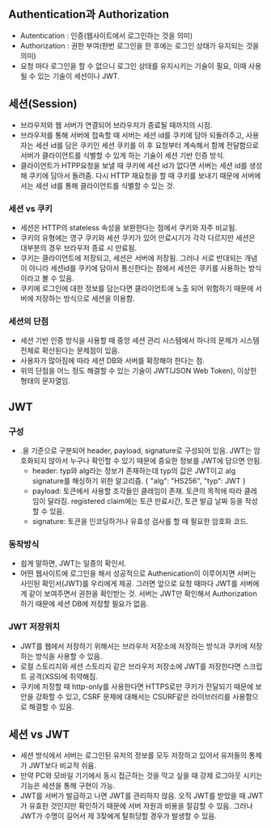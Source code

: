 ## Authentication과 Authorization
- Autentication : 인증(웹사이트에서 로그인하는 것을 의미)
- Authorization : 권한 부여(한번 로그인을 한 후에는 로그인 상태가 유지되는 것을 의미)
- 요청 마다 로그인을 할 수 없으니 로그인 상태를 유지시키는 기술이 필요, 이때 사용될 수 있는 기술이 세션이나 JWT.


## 세션(Session)
- 브라우저와 웹 서버가 연결되어 브라우저가 종료될 때까지의 시점.
- 브라우저를 통해 서버에 접속할 때 서버는 세션 id를 쿠키에 담아 되돌려주고, 사용자는 세션 id를 담은 쿠키인 세션 쿠키를 이 후 요청부터 계속해서 함께 전달함으로 서버가 클라이언트를 식별할 수 있게 하는 기술이 세션 기반 인증 방식.
- 클라이언트가 HTPP요청을 보낼 때 쿠키에 세션 id가 없다면 서버는 세션 id를 생성 해 쿠키에 담아서 돌려줌. 다시 HTTP 재요청을 할 때 쿠키를 보내기 때문에 서버에서는 세션 id를 통해 클라이언트를 식별할 수 있는 것.

### 세션 vs 쿠키
  - 세션은 HTTP의 stateless 속성을 보완한다는 점에서 쿠키와 자주 비교됨.
  - 쿠키의 유형에는 영구 쿠키와 세션 쿠키가 있어 만료시기가 각각 다르지만 세션은 대부분의 경우 브라우저 종료 시 만료됨.
  - 쿠키는 클라이언트에 저장되고, 세션은 서버에 저장됨. 그러나 서로 반대되는 개념이 아니라 세션id를 쿠키에 담아서 통신한다는 점에서 세션은 쿠키를 사용하는 방식이라고 볼 수 있음.
  - 쿠키에 로그인에 대한 정보를 담는다면 클라이언트에 노출 되어 위험하기 때문에 서버에 저장하는 방식으로 세션을 이용함.

### 세션의 단점
- 세션 기반 인증 방식을 사용할 때 중앙 세션 관리 시스템에서 하나의 문제가 시스템 전체로 확산된다는 문제점이 있음.
- 사용자가 많아짐에 따라 세션 DB와 서버를 확장해야 한다는 점.
- 위의 단점을 어느 정도 해결할 수 있는 기술이 JWT(JSON Web Token), 이상한 형태의 문자열임.

## JWT
### 구성
- .을 기준으로 구분되어 header, payload, signature로 구성되어 있음. JWT는 암호화되지 않아서 누구나 확인할 수 있기 때문에 중요한 정보를 JWT에 담으면 안됨.
  - header: typ와 alg라는 정보가 존재하는데 typ의 값은 JWT이고 alg signature를 해싱하기 위한 알고리즘.
    {
      "alg": "HS256",
      "typ": JWT
    }
  - payload: 토큰에서 사용할 조각들인 클레임이 존재. 토큰의 목적에 따라 클레임이 달라짐. registered claim에는 토큰 만료시간, 토큰 발급 날짜 등을 작성할 수 있음.
  - signature: 토큰을 인코딩하거나 유효성 검사를 할 때 필요한 암호화 코드.
### 동작방식
- 쉽게 말하면, JWT는 일종의 확인서.
- 어떤 웹사이트에 로그인을 해서 성공적으로 Authenication이 이루어지면 서버는 사인된 확인서(JWT)를 우리에게 제공. 그러면 앞으로 요청 때마다 JWT를 서버에게 같이 보여주면서 권한을 확인받는 것. 서버는 JWT만 확인해서 Authorization 하기 때문에 세션 DB에 저장할 필요가 없음.

### JWT 저장위치
- JWT를 웹에서 저장하기 위해서는 브라우저 저장소에 저장하는 방식과 쿠키에 저장하는 방식을 사용할 수 있음.
- 로컬 스토리지와 세션 스토리지 같은 브라우저 저장소에 JWT를 저장한다면 스크립트 공격(XSS)에 취약해짐.
- 쿠키에 저장할 때 http-only를 사용한다면 HTTPS로만 쿠키가 전달되기 때문에 보안을 강화할 수 있고, CSRF 문제에 대해서는 CSURF같은 라이브러리를 사용함으로 해결할 수 있음.


## 세션 vs JWT
- 세션 방식에서 서버는 로그인된 유저의 정보를 모두 저장하고 있어서 유저들의 통제가 JWT보다 비교적 쉬움.
- 만약 PC와 모바일 기기에서 동시 접근하는 것을 막고 싶을 때 강제 로그아웃 시키는 기능은 세션을 통해 구현이 가능.
- JWT를 서버가 발급하고 나면 JWT를 관리하지 않음. 오직 JWT를 받았을 때 JWT가 유효한 것인지만 확인하기 때문에 서버 자원과 비용을 절감할 수 있음. 그러나 JWT가 수명이 길어서 제 3잦에게 탈취당할 경우가 발생할 수 있음.
